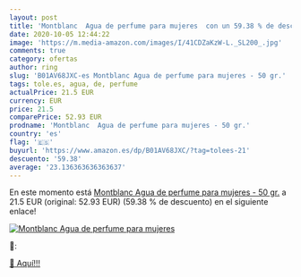 ```yaml
---
layout: post
title: 'Montblanc  Agua de perfume para mujeres  con un 59.38 % de descuento'
date: 2020-10-05 12:44:22
image: 'https://m.media-amazon.com/images/I/41CDZaKzW-L._SL200_.jpg'
comments: true
category: ofertas
author: ring
slug: 'B01AV68JXC-es Montblanc Agua de perfume para mujeres - 50 gr.'
tags: tole.es, agua, de, perfume
actualPrice: 21.5 EUR
currency: EUR
price: 21.5
comparePrice: 52.93 EUR
prodname: 'Montblanc  Agua de perfume para mujeres - 50 gr.'
country: 'es'
flag: '🇪🇸'
buyurl: 'https://www.amazon.es/dp/B01AV68JXC/?tag=tolees-21'
descuento: '59.38'
average: '23.136363636363637'
---
```


En este momento está [Montblanc  Agua de perfume para mujeres - 50 gr.](https://www.amazon.es/dp/B01AV68JXC/?tag=tolees-21) a 21.5 EUR (original: 52.93 EUR) (59.38 %  de descuento) en el siguiente enlace!

[![Montblanc  Agua de perfume para mujeres ](https://m.media-amazon.com/images/I/41CDZaKzW-L._SL200_.jpg)](https://www.amazon.es/dp/B01AV68JXC/?tag=tolees-21)

🔎:


[🛒 Aquí!!!](https://www.amazon.es/dp/B01AV68JXC/?tag=tolees-21)

